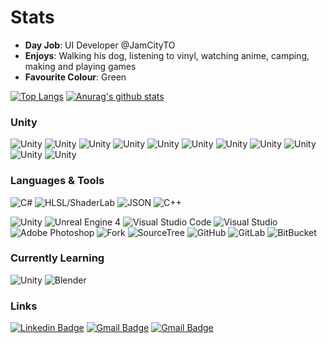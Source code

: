 <!--# :construction_worker::construction::warning: WIP :warning::construction::construction_worker:-->

# Stats
- **Day Job**: UI Developer @JamCityTO
- **Enjoys**: Walking his dog, listening to vinyl, watching anime, camping, making and playing games
- **Favourite Colour**: Green

[![Top Langs](https://github-readme-stats.vercel.app/api/top-langs/?username=austineathorne&layout=compact&hide=shell&theme=radical)]()
[![Anurag's github stats](https://github-readme-stats.vercel.app/api?username=austineathorne&hide=issues,contribs&count_private=true&show_icons=true&theme=radical)]()

### Unity
![Unity](http://img.shields.io/badge/-Addressable_Asset_System-000000?style=plastic&logo=unity&logoColor=white)
![Unity](http://img.shields.io/badge/-AI-000000?style=plastic&logo=unity&logoColor=white)
![Unity](http://img.shields.io/badge/-Animation-000000?style=plastic&logo=unity&logoColor=white)
![Unity](http://img.shields.io/badge/-Asset_Bundles-000000?style=plastic&logo=unity&logoColor=white)
![Unity](http://img.shields.io/badge/-Audio-000000?style=plastic&logo=unity&logoColor=white)
![Unity](http://img.shields.io/badge/-Canvas-000000?style=plastic&logo=unity&logoColor=white)
![Unity](http://img.shields.io/badge/-Editor_Scripting-000000?style=plastic&logo=unity&logoColor=white)
![Unity](http://img.shields.io/badge/-Shaders-000000?style=plastic&logo=unity&logoColor=white)
![Unity](http://img.shields.io/badge/-Physics-000000?style=plastic&logo=unity&logoColor=white)
![Unity](http://img.shields.io/badge/-Particle_System-000000?style=plastic&logo=unity&logoColor=white)
![Unity](http://img.shields.io/badge/-Tilemap-000000?style=plastic&logo=unity&logoColor=white)

### Languages & Tools
![C#](http://img.shields.io/badge/-C%23-239120?style=plastic&logo=c-sharp&logoColor=white)
![HLSL/ShaderLab](http://img.shields.io/badge/-HLSL/ShaderLab-000000?style=plastic&logo=unity&logoColor=white)
![JSON](http://img.shields.io/badge/-JSON-000000?style=plastic&logo=json&logoColor=white)
![C++](https://img.shields.io/badge/-C++-00599C?style=plastic&logo=c%2B%2B&logoColor=white)

![Unity](http://img.shields.io/badge/-Unity-000000?style=plastic&logo=unity&logoColor=white)
![Unreal Engine 4](http://img.shields.io/badge/-Unreal_Engine_4-313131?style=plastic&logo=unreal-engine&logoColor=white)
![Visual Studio Code](http://img.shields.io/badge/-Visual_Studio_Code-007ACC?style=plastic&logo=visual-studio-code)
![Visual Studio](http://img.shields.io/badge/-Visual_Studio-5C2D91?style=plastic&logo=visual-studio)
![Adobe Photoshop](http://img.shields.io/badge/-Photoshop-26C9FF?style=plastic&logo=adobe-photoshop&logoColor=white)
![Fork](https://img.shields.io/badge/-Fork-0FA1D8?style=plastic&logo=)
![SourceTree](https://img.shields.io/badge/-SourceTree-0052CC?style=plastic&logo=atlassian)
![GitHub](https://img.shields.io/badge/-GitHub-181717?style=plastic&logo=github)
![GitLab](https://img.shields.io/badge/-GitLab-FCA121?style=plastic&logo=gitlab)
![BitBucket](https://img.shields.io/badge/-Bitbucket-0052CC?style=plastic&logo=bitbucket)

### Currently Learning
![Unity](http://img.shields.io/badge/-DOTS/ECS-000000?style=plastic&logo=unity&logoColor=white)
![Blender](http://img.shields.io/badge/-Blender-F5792A?style=plastic&logo=blender&logoColor=white)

### Links
[![Linkedin Badge](https://img.shields.io/badge/-AustinEathorne-blue?style=plastic-square&logo=Linkedin&logoColor=white&link=https://www.linkedin.com/in/austineathorne/)](https://www.linkedin.com/in/austineathorne/)
[![Gmail Badge](https://img.shields.io/badge/-AustinEathorne@gmail.com-c14438?style=plastic-square&logo=Gmail&logoColor=white&link=mailto:austineathorne@gmail.com)](mailto:austineathorne@gmail.com)
[![Gmail Badge](https://img.shields.io/badge/-Portfolio-239120?style=plastic-square&link=austineathorne.com)](austineathorne.com)
